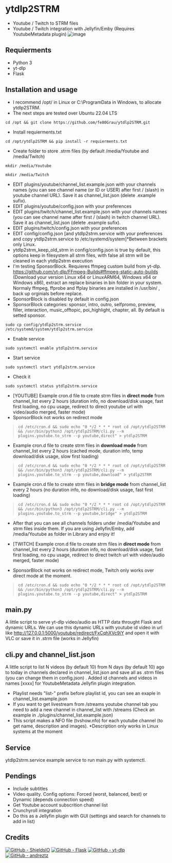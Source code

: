 # ytdlp2STRM
* Youtube / Twitch to STRM files
* Youtube / Twitch integration with Jellyfin/Emby (Requires YoutubeMetadata plugin)
![image](https://user-images.githubusercontent.com/6680464/227725095-8451ea3b-d404-47d7-82b6-59ec9f683eb2.png)

## Requierments
* Python 3
* yt-dlp
* Flask

## Installation and usage
* I recommend /opt/ in Linux or C:\ProgramData in Windows, to allocate ytdlp2STRM.
* The next steps are tested over Ubuntu 22.04 LTS
```console
cd /opt && git clone https://github.com/fe80Grau/ytdlp2STRM.git
```
* Install requierments.txt
```console
cd /opt/ytdlp2STRM && pip install -r requierments.txt
```
* Create folder to store .strm files (by default /media/Youtube and /media/Twitch)
```console
mkdir /media/Youtube
```
```console
mkdir /media/Twitch
```
* EDIT plugins/youtube/channel_list.example.json with your channels names (you can see channel name (or ID or USER)  after first / (slash) in youtube channel URL). Save it as channel_list.json (delete .example sufix).
* EDIT plugins/youtube/config.json with your preferences
* EDIT plugins/twitch/channel_list.example.json with your channels names (you can see channel name after first / (slash) in twitch channel URL). Save it as channel_list.json (delete .example sufix).
* EDIT plugins/twitch/config.json with your preferences
* EDIT config/config.json [and ytdlp2strm.service with your preferences and copy ytdlp2strm.service to /etc/systemd/system]*Between brackets only Linux.
* ytdlp2strm_keep_old_strm in config/config.json is true by default, this options keep in filesystem all strm files,  with false all strm will be cleaned in each ytdlp2strm execution
* I'm testing SponsorBlock. Requieres ffmpeg custom build from yt-dlp. https://github.com/yt-dlp/FFmpeg-Builds#ffmpeg-static-auto-builds (Download your version Linux x64 or LinuxARM64, Windows x64 or Windows x86), extract an replace binaries in bin folder in your system. Normaly ffmpeg, ffprobe and ffplay binaries are installed in /usr/bin/ , back up orginials before replace. 
* SponsorBlock is disabled by default in config.json
* SponsorBlock categories: sponsor, intro, outro, selfpromo, preview, filler, interaction, music_offtopic, poi_highlight, chapter, all. By default is setted sponsor.
```console
sudo cp config/ytdlp2strm.service /etc/systemd/system/ytdlp2strm.service
```
* Enable service
```console
sudo systemctl enable ytdlp2strm.service
```
* Start service
```console
sudo systemctl start ytdlp2strm.service
```
* Check it
```console
sudo systemctl status ytdlp2strm.service
```

* [YOUTUBE] Example cron.d file to create strm files in **direct mode** from channel_list every 2 hours (duration info, no download/disk usage, fast first loading, no cpu usage, redirect to direct youtube url with video/audio merged, faster mode)
* SponsorBlock not works on redirect mode
> ``` console
> cd /etc/cron.d && sudo echo "0 */2 * * * root cd /opt/ytdlp2STRM && /usr/bin/python3 /opt/ytdlp2STRM/cli.py --m plugins.youtube.to_strm --p youtube,direct" > ytdlp2STRM
> ```
* Example cron.d file to create strm files in **download mode** from channel_list every 2 hours (cached mode, duration info, temp download/disk usage, slow first loading)
> ``` console
> cd /etc/cron.d && sudo echo "0 */2 * * * root cd /opt/ytdlp2STRM && /usr/bin/python3 /opt/ytdlp2STRM/cli.py --m plugins.youtube.to_strm --p youtube,download" > ytdlp2STRM
> ```
* Example cron.d file to create strm files in **bridge mode** from channel_list every 2 hours (no duration info, no download/disk usage, fast first loading)
> ``` console
> cd /etc/cron.d && sudo echo "0 */2 * * * root cd /opt/ytdlp2STRM && /usr/bin/python3 /opt/ytdlp2STRM/cli.py --m plugins.youtube.to_strm --p youtube,bridge" > ytdlp2STRM
> ```

* After that you can see all channels folders under /media/Youtube and strm files inside them. If you are using Jellyfin/Emby, add /media/Youtube as folder in Library and enjoy it!


* [TWITCH] Example cron.d file to create strm files in **direct mode** from channel_list every 2 hours (duration info, no download/disk usage, fast first loading, no cpu usage, redirect to direct twitch url with video/audio merged, faster mode)
* SponsorBlock not works on redirect mode, Twitch only works over direct mode at the moment.
> ``` console
> cd /etc/cron.d && sudo echo "0 */2 * * * root cd /opt/ytdlp2STRM && /usr/bin/python3 /opt/ytdlp2STRM/cli.py --m plugins.youtube.to_strm --p youtube,direct" > ytdlp2STRM
> ```


## main.py 
A little script to serve yt-dlp video/audio as HTTP data throught Flask and dynamic URLs. We can use this dynamic URLs with youtube id video in url like http://127.0.0.1:5000/youtube/redirect/FxCqhXVc9iY and open it with VLC or save it in .strm file (works in Jellyfin)

## cli.py and channel_list.json
A little script to list N videos (by default 10) from N days (by default 10) ago to today in channels declared in channel_list.json and save all as .strm files (you can change them in config.json) . Added id channels and videos in names [xxxx] for YoutubeMetadata Jellyfin plugin integration.

* Playlist needs "list-" prefix before playlist id, you can see an exaple in channel_list.example.json
* If you want to get livestream from /streams youtube channel tab you need to add a new channel in channel_list with /streams (Check an example in ./plugins/channel_list.example.json)
* This script makes a NFO file (tvshow.nfo) for each youtube channel (to get name, description and images). *Description only works in Linux systems at the moment

## Service
ytdlp2strm.service example service to run main.py with systemctl. 

## Pendings
* Include subtitles
* Video quality. Config options: Forced (worst, balanced, best) or Dynamic (depends connection speed)
* Get Youtube account subscrition channel list
* Crunchyroll integration
* Do this as a Jellyfin plugin with GUI (settings and search for channels to add in list)

## Credits
[![GitHub - ShieldsIO](https://img.shields.io/badge/GitHub-ShieldsIO-42b983?logo=GitHub)](https://github.com/badges/shields)
[![GitHub - Flask](https://img.shields.io/badge/GitHub-Flask-0000ff?logo=GitHub)](https://github.com/pallets/flask)
[![GitHub - yt-dlp](https://img.shields.io/badge/GitHub-ytdlp-ff0000?logo=GitHub)](https://github.com/yt-dlp/yt-dlp)
[![GitHub - andreztz](https://img.shields.io/badge/GitHub-andreztz-ffc230?logo=GitHub)](https://gist.github.com/andreztz/9e472fa6daa17d2f954958fc33e5a296)
